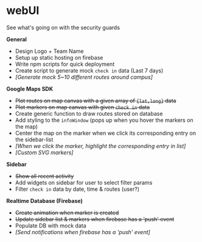 # webUI
See what's going on with the security guards

**General**
  - Design Logo + Team Name
  - Setup up static hosting on firebase
  - Write npm scripts for quick deployment
  - Create script to generate mock `check in` data (Last 7 days)
  - *[Generate mock 5~10 different routes around campus]*

**Google Maps SDK**
  - ~~Plot routes on map canvas with a given array of `{lat,long}` data~~
  - ~~Plot markers on map canvas with given `check in` data~~
  - Create generic function to draw routes stored on database
  - Add styling to the `infoWindow` (pops up when you hover the markers on the map)
  - Center the map on the marker when we click its corresponding entry on the sidebar-list
  - *[When we click the marker, highlight the corresponding entry in list]*
  - *[Custom SVG markers]*

**Sidebar**
  - ~~Show all recent activity~~
  - Add widgets on sidebar for user to select filter params
  - Filter `check in` data by date, time & routes (user?)

**Realtime Database (Firebase)**
  - ~~Create animation when marker is created~~
  - ~~Update sidebar list & markers when firebase has a 'push' event~~
  - Populate DB with mock data
  - *[Send notifications when firebase has a 'push' event]*
